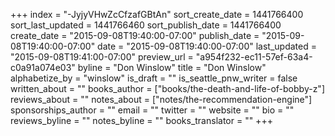 +++
index = "-JyjyVHwZcCfzafGBtAn"
sort_create_date = 1441766400
sort_last_updated = 1441766460
sort_publish_date = 1441766400
create_date = "2015-09-08T19:40:00-07:00"
publish_date = "2015-09-08T19:40:00-07:00"
date = "2015-09-08T19:40:00-07:00"
last_updated = "2015-09-08T19:41:00-07:00"
preview_url = "a954f232-ec11-57ef-63a4-c0a91a074e03"
byline = "Don Winslow"
title = "Don Winslow"
alphabetize_by = "winslow"
is_draft = ""
is_seattle_pnw_writer = false
written_about = ""
books_author = ["books/the-death-and-life-of-bobby-z"]
reviews_about = ""
notes_about = ["notes/the-recommendation-engine"]
sponsorships_author = ""
email = ""
twitter = ""
website = ""
bio = ""
reviews_byline = ""
notes_byline = ""
books_translator = ""
+++
